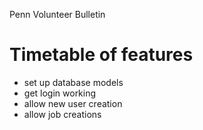 Penn Volunteer Bulletin

# Timetable of features
- set up database models
- get login working
- allow new user creation
- allow job creations
